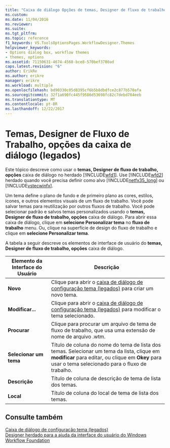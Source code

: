 ```yaml
---
title: "Caixa de diálogo Opções de temas, Designer de fluxo de trabalho (legados) | Microsoft Docs"
ms.custom: 
ms.date: 11/04/2016
ms.reviewer: 
ms.suite: 
ms.tgt_pltfrm: 
ms.topic: reference
f1_keywords: VS.ToolsOptionsPages.WorkflowDesigner.Themes
helpviewer_keywords:
- Options dialog box, workflow themes
- themes, options
ms.assetid: 71150631-4674-4568-bce8-570bef3780ad
caps.latest.revision: "6"
author: ErikRe
ms.author: erikre
manager: erikre
ms.workload: multiple
ms.openlocfilehash: bd90330c05d8395cf6b5b8dbdfce2c877b570afa
ms.sourcegitcommit: 32f1a690fc445f9586d53698fc82c7debd784eeb
ms.translationtype: MT
ms.contentlocale: pt-BR
ms.lasthandoff: 12/22/2017
---
```

# <a name="themes-workflow-designer-options-dialog-box-legacy"></a>Temas, Designer de Fluxo de Trabalho, opções da caixa de diálogo (legados)
Este tópico descreve como usar o **temas, Designer de fluxo de trabalho, opções** caixa de diálogo no herdado [!INCLUDE[wfd1](../workflow-designer/includes/wfd1_md.md)]. Use [!INCLUDE[wfd2](../workflow-designer/includes/wfd2_md.md)] herdado quando você precisa definir como alvo [!INCLUDE[netfx35_long](../workflow-designer/includes/netfx35_long_md.md)] ou [!INCLUDE[vstecwinfx](../workflow-designer/includes/vstecwinfx_md.md)].  
  
 Um tema define o plano de fundo e de primeiro plano as cores, estilos, ícones, e outros elementos visuais de um fluxo de trabalho. Você pode salvar temas para reutilização por outros fluxos de trabalho. Você pode selecionar padrão e salvos temas personalizados usando o **temas, Designer de fluxo de trabalho, opções** caixa de diálogo. Para abrir essa caixa de diálogo, clique em **selecione Personalizar tema** no **fluxo de trabalho** menu. Ou, clique na superfície de design do fluxo de trabalho e clique em **selecione Personalizar tema**.  
  
 A tabela a seguir descreve os elementos de interface de usuário do **temas, Designer de fluxo de trabalho, opções** caixa de diálogo.  
  
|Elemento da Interface do Usuário|Descrição|  
|----------------|-----------------|  
|**Novo**|Clique para abrir o [caixa de diálogo de configuração tema (legados)](../workflow-designer/theme-configuration-dialog-box-legacy.md) para criar um novo tema.|  
|**Modificar...**|Clique para abrir o [caixa de diálogo de configuração tema (legados)](../workflow-designer/theme-configuration-dialog-box-legacy.md) para modificar o tema selecionado.|  
|**Procurar**|Clique para procurar um arquivo de tema de fluxo de trabalho, que usa uma extensão de nome de arquivo .wtm.|  
|**Selecionar um tema**|Título de coluna do nome do tema de lista dos temas. Selecionar um tema da lista, clique em **modificar** para editar, ou clique em **Okey** para usar o tema selecionado para o fluxo de trabalho.|  
|**Descrição**|Título de coluna de descrição de tema de lista dos temas.|  
|**Local**|Título de coluna do local de tema de lista dos temas.|  
  
## <a name="see-also"></a>Consulte também  
 [Caixa de diálogo de configuração tema (legados)](../workflow-designer/theme-configuration-dialog-box-legacy.md)   
 [Designer herdado para a ajuda da interface do usuário do Windows Workflow Foundation](../workflow-designer/legacy-designer-for-windows-workflow-foundation-ui-help.md)